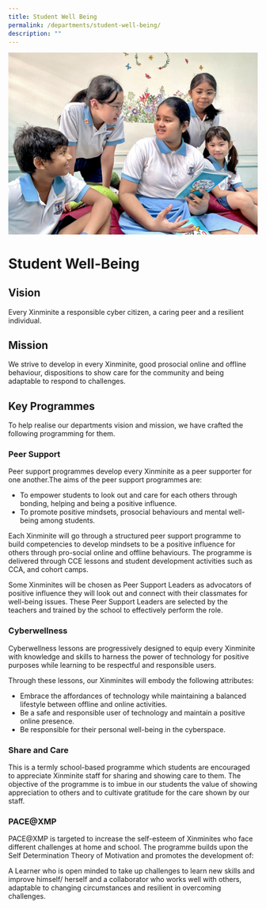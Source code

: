 ```yaml
---
title: Student Well Being
permalink: /departments/student-well-being/
description: ""
---
```

![](/images/Department%20Pics/student%20well%20being%20s.jpg)

# **Student Well-Being**


## Vision 
Every Xinminite a responsible cyber citizen, a caring peer and a resilient individual. 

## Mission
We strive to develop in every Xinminite, good prosocial online and offline behaviour, dispositions to show care for the community and being adaptable to respond to challenges.

## Key Programmes
To help realise our departments vision and mission, we have crafted the following programming for them.

### Peer Support
Peer support programmes develop every Xinminite as a peer supporter for one another.The aims of the peer support programmes are:

* To empower students to look out and care for each others through bonding, helping and being a positive influence.
* To promote positive mindsets, prosocial behaviours and mental well-being among students.

Each Xinminite will go through a structured peer support programme to build competencies to develop mindsets to be a positive influence for others through pro-social online and offline behaviours. The programme is delivered through CCE lessons and student development activities such as CCA, and cohort camps.

Some Xinminites will be chosen as Peer Support Leaders as advocators of positive influence they will look out and connect with their classmates for well-being issues.  These Peer Support Leaders are selected by the teachers and trained by the school to effectively perform the role.


### Cyberwellness
Cyberwellness lessons are progressively designed to equip every Xinminite with knowledge and skills to harness the power of technology for positive purposes while learning to be respectful and responsible users.

Through these lessons, our Xinminites will embody the following attributes: 
* Embrace the affordances of technology while maintaining a balanced lifestyle between offline and online activities.
* Be a safe and responsible user of technology and maintain a positive online presence.
* Be responsible for their personal well-being in the cyberspace.

### Share and Care

This is a termly school-based programme which students are encouraged to appreciate Xinminite staff for sharing and showing care to them. The objective of the programme is to imbue in our students the value of showing appreciation to others and to cultivate gratitude for the care shown by our staff.

### PACE@XMP
PACE@XMP is targeted to increase the self-esteem of Xinminites who face different challenges at home and school. The programme builds upon the Self Determination Theory of Motivation and promotes the development of:

A Learner who is open minded to take up challenges to learn new skills and improve himself/ herself and a collaborator who works well with others, adaptable to changing circumstances and resilient in overcoming challenges.